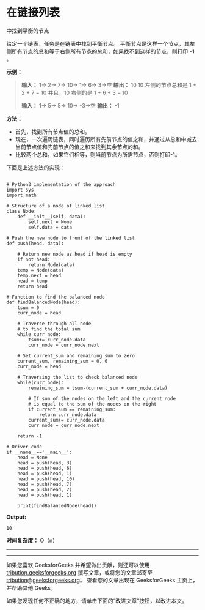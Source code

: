 # 在链接列表

中找到平衡的节点

给定一个链表，任务是在链表中找到平衡节点。 平衡节点是这样一个节点，其左侧所有节点的总和等于右侧所有节点的总和，如果找不到这样的节点，则打印 **-1** 。

**示例：**

> **输入：** 1-> 2-> 7-> 10-> 1-> 6-> 3->空
> **输出：** 10
> 10 左侧的节点总和是 1 + 2 + 7 = 10
> 并且，10 右侧的是 1 + 6 + 3 = 10
> 
> **输入：** 1-> 5-> 5-> 10-> -3->空
> **输出：** -1

**方法：**

*   首先，找到所有节点值的总和。
*   现在，一次遍历链表，同时遍历所有先前节点的值之和，并通过从总和中减去当前节点值和先前节点的值之和来找到其余节点的和。
*   比较两个总和，如果它们相等，则当前节点为所需节点，否则打印-1。

下面是上述方法的实现：

```

# Python3 implementation of the approach 
import sys 
import math 

# Structure of a node of linked list  
class Node: 
    def __init__(self, data): 
        self.next = None
        self.data = data 

# Push the new node to front of the linked list 
def push(head, data): 

    # Return new node as head if head is empty 
    if not head: 
        return Node(data) 
    temp = Node(data) 
    temp.next = head 
    head = temp 
    return head 

# Function to find the balanced node 
def findBalancedNode(head): 
    tsum = 0
    curr_node = head 

    # Traverse through all node  
    # to find the total sum 
    while curr_node: 
        tsum+= curr_node.data 
        curr_node = curr_node.next

    # Set current_sum and remaining sum to zero  
    current_sum, remaining_sum = 0, 0
    curr_node = head 

    # Traversing the list to check balanced node 
    while(curr_node): 
        remaining_sum = tsum-(current_sum + curr_node.data) 

        # If sum of the nodes on the left and the current node  
        # is equal to the sum of the nodes on the right 
        if current_sum == remaining_sum: 
            return curr_node.data 
        current_sum+= curr_node.data 
        curr_node = curr_node.next

    return -1

# Driver code 
if __name__=='__main__': 
    head = None
    head = push(head, 3) 
    head = push(head, 6) 
    head = push(head, 1) 
    head = push(head, 10) 
    head = push(head, 7) 
    head = push(head, 2) 
    head = push(head, 1) 

    print(findBalancedNode(head)) 

```

**Output:**

```
10

```

**时间复杂度：** O（n）



* * *

* * *

如果您喜欢 GeeksforGeeks 并希望做出贡献，则还可以使用 [tribution.geeksforgeeks.org](https://contribute.geeksforgeeks.org/) 撰写文章，或将您的文章邮寄至 tribution@geeksforgeeks.org。 查看您的文章出现在 GeeksforGeeks 主页上，并帮助其他 Geeks。

如果您发现任何不正确的地方，请单击下面的“改进文章”按钮，以改进本文。